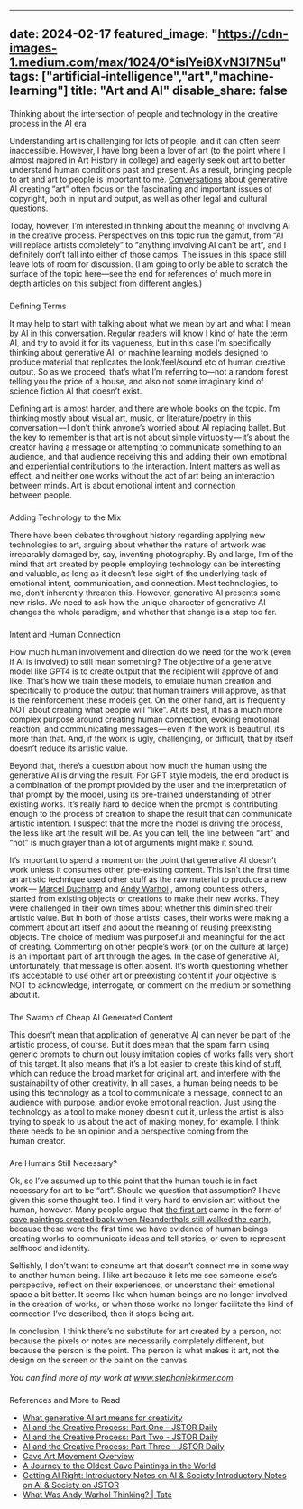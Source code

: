 



---
date: 2024-02-17
featured_image: "https://cdn-images-1.medium.com/max/1024/0*islYei8XvN3I7N5u"
tags: ["artificial-intelligence","art","machine-learning"]
title: "Art and AI"
disable_share: false
---
      
#### 
 Thinking about the intersection of people and technology in the creative process in the AI era



 Understanding art is challenging for lots of people, and it can often seem inaccessible. However, I have long been a lover of art (to the point where I almost majored in Art History in college) and eagerly seek out art to better understand human conditions past and present. As a result, bringing people to art and art to people is important to me.
 [Conversations](https://humancreativity.mit.edu/) 
 about generative AI creating “art” often focus on the fascinating and important issues of copyright, both in input and output, as well as other legal and cultural questions.




 Today, however, I’m interested in thinking about the meaning of involving AI in the creative process. Perspectives on this topic run the gamut, from “AI will replace artists completely” to “anything involving AI can’t be art”, and I definitely don’t fall into either of those camps. The issues in this space still leave lots of room for discussion. (I am going to only be able to scratch the surface of the topic here—see the end for references of much more in depth articles on this subject from different angles.)



### 
 Defining Terms



 It may help to start with talking about what we mean by art and what I mean by AI in this conversation. Regular readers will know I kind of hate the term AI, and try to avoid it for its vagueness, but in this case I’m specifically thinking about generative AI, or machine learning models designed to produce material that replicates the look/feel/sound etc of human creative output. So as we proceed, that’s what I’m referring to—not a random forest telling you the price of a house, and also not some imaginary kind of science fiction AI that doesn’t exist.




 Defining art is almost harder, and there are whole books on the topic. I’m thinking mostly about visual art, music, or literature/poetry in this conversation — I don’t think anyone’s worried about AI replacing ballet. But the key to remember is that art is not about simple virtuosity — it’s about the creator having a message or attempting to communicate something to an audience, and that audience receiving this and adding their own emotional and experiential contributions to the interaction. Intent matters as well as effect, and neither one works without the act of art being an interaction between minds. Art is about emotional intent and connection between people.



### 
 Adding Technology to the Mix



 There have been debates throughout history regarding applying new technologies to art, arguing about whether the nature of artwork was irreparably damaged by, say, inventing photography. By and large, I’m of the mind that art created by people employing technology can be interesting and valuable, as long as it doesn’t lose sight of the underlying task of emotional intent, communication, and connection. Most technologies, to me, don’t inherently threaten this. However, generative AI presents some new risks. We need to ask how the unique character of generative AI changes the whole paradigm, and whether that change is a step too far.



### 
 Intent and Human Connection



 How much human involvement and direction do we need for the work (even if AI is involved) to still mean something? The objective of a generative model like GPT4 is to create output that the recipient will approve of and like. That’s how we train these models, to emulate human creation and specifically to produce the output that human trainers will approve, as that is the reinforcement these models get. On the other hand, art is frequently NOT about creating what people will “like”. At its best, it has a much more complex purpose around creating human connection, evoking emotional reaction, and communicating messages — even if the work is beautiful, it’s more than that. And, if the work is ugly, challenging, or difficult, that by itself doesn’t reduce its artistic value.




 Beyond that, there’s a question about how much the human using the generative AI is driving the result. For GPT style models, the end product is a combination of the prompt provided by the user and the interpretation of that prompt by the model, using its pre-trained understanding of other existing works. It’s really hard to decide when the prompt is contributing enough to the process of creation to shape the result that can communicate artistic intention. I suspect that the more the model is driving the process, the less like art the result will be. As you can tell, the line between “art” and “not” is much grayer than a lot of arguments might make it sound.




 It’s important to spend a moment on the point that generative AI doesn’t work unless it consumes other, pre-existing content. This isn’t the first time an artistic technique used other stuff as the raw material to produce a new work —
 [Marcel Duchamp](https://daily.jstor.org/ai-and-the-creative-process-part-2/) 
 and
 [Andy Warhol](https://www.tate.org.uk/art/artists/andy-warhol-2121/what-was-andy-warhol-thinking) 
 , among countless others, started from existing objects or creations to make their new works. They were challenged in their own times about whether this diminished their artistic value. But in both of those artists’ cases, their works were making a comment about art itself and about the meaning of reusing preexisting objects. The choice of medium was purposeful and meaningful for the act of creating. Commenting on other people’s work (or on the culture at large) is an important part of art through the ages. In the case of generative AI, unfortunately, that message is often absent. It’s worth questioning whether it’s acceptable to use other art or preexisting content if your objective is NOT to acknowledge, interrogate, or comment on the medium or something about it.



### 
 The Swamp of Cheap AI Generated Content



 This doesn’t mean that application of generative AI can never be part of the artistic process, of course. But it does mean that the spam farm using generic prompts to churn out lousy imitation copies of works falls very short of this target. It also means that it’s a lot easier to create this kind of stuff, which can reduce the broad market for original art, and interfere with the sustainability of other creativity. In all cases, a human being needs to be using this technology as a tool to communicate a message, connect to an audience with purpose, and/or evoke emotional reaction. Just using the technology as a tool to make money doesn’t cut it, unless the artist is also trying to speak to us about the act of making money, for example. I think there needs to be an opinion and a perspective coming from the human creator.



### 
 Are Humans Still Necessary?



 Ok, so I’ve assumed up to this point that the human touch is in fact necessary for art to be “art”. Should we question that assumption? I have given this some thought too. I find it very hard to envision art without the human, however. Many people argue that
 [the first art](https://www.theartstory.org/movement/cave-art/) 
 came in the form of
 [cave paintings created back when Neanderthals still walked the earth,](https://www.smithsonianmag.com/history/journey-oldest-cave-paintings-world-180957685/) 
 because these were the first time we have evidence of human beings creating works to communicate ideas and tell stories, or even to represent selfhood and identity.




 Selfishly, I don’t want to consume art that doesn’t connect me in some way to another human being. I like art because it lets me see someone else’s perspective, reflect on their experiences, or understand their emotional space a bit better. It seems like when human beings are no longer involved in the creation of works, or when those works no longer facilitate the kind of connection I’ve described, then it stops being art.




 In conclusion, I think there’s no substitute for art created by a person, not because the pixels or notes are necessarily completely different, but because the person is the point. The person is what makes it art, not the design on the screen or the paint on the canvas.




*You can find more of my work at www.stephaniekirmer.com.* 



### 
 References and More to Read


* [What generative AI art means for creativity](https://www.creativebloq.com/features/what-ai-means-for-creativity)
* [AI and the Creative Process: Part One - JSTOR Daily](https://daily.jstor.org/ai-and-the-creative-process-part-one/)
* [AI and the Creative Process: Part Two - JSTOR Daily](https://daily.jstor.org/ai-and-the-creative-process-part-2/)
* [AI and the Creative Process: Part Three - JSTOR Daily](https://daily.jstor.org/ai-and-the-creative-process-part-three/)
* [Cave Art Movement Overview](https://www.theartstory.org/movement/cave-art/)
* [A Journey to the Oldest Cave Paintings in the World](https://www.smithsonianmag.com/history/journey-oldest-cave-paintings-world-180957685/)
* [Getting AI Right: Introductory Notes on AI & Society Introductory Notes on AI & Society on JSTOR](https://www.jstor.org/stable/48662023?mag=ai-and-the-creative-process-part-one&searchText=artificial+intelligence+limitations+and+human+emotion&searchUri=%2Faction%2FdoBasicSearch%3FQuery%3Dartificial%2Bintelligence%2Blimitations%2Band%2Bhuman%2Bemotion%26acc%3Doff%26sd%3D2020&ab_segments=0%2Fbasic_search_gsv2%2Fcontrol&refreqid=fastly-default%3Aa1be86b949f489820c749a8689012df6)
* [What Was Andy Warhol Thinking? | Tate](https://www.tate.org.uk/art/artists/andy-warhol-2121/what-was-andy-warhol-thinking)



